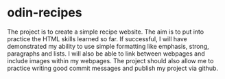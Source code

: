 # odin-recipes
The project is to create a simple recipe website. The aim is to put into practice the HTML skills learned so far.
If successful, I will have demonstrated my ability to use simple formatting like emphasis, strong, paragraphs and lists. I will also be able to link between webpages and include images within my webpages.
The project should also allow me to practice writing good commit messages and publish my project via github.